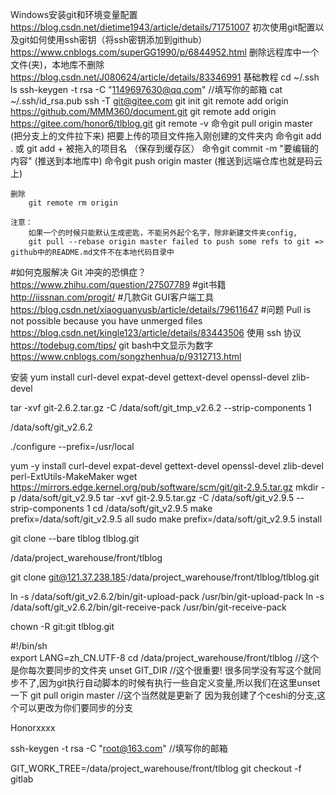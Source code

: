 Windows安装git和环境变量配置
	https://blog.csdn.net/dietime1943/article/details/71751007
初次使用git配置以及git如何使用ssh密钥（将ssh密钥添加到github）
	https://www.cnblogs.com/superGG1990/p/6844952.html
删除远程库中一个文件(夹)，本地库不删除
	https://blog.csdn.net/J080624/article/details/83346991
基础教程
	cd ~/.ssh
	ls
	ssh-keygen -t rsa -C "1149697630@qq.com" //填写你的邮箱
	cat ~/.ssh/id_rsa.pub
	ssh -T git@gitee.com
	git init
	git remote add origin https://github.com/MMM360/document.git
	git remote add origin https://gitee.com/honor6/tlblog.git
	git remote -v
	命令git pull origin master (把分支上的文件拉下来)
	把要上传的项目文件拖入刚创建的文件夹内
	命令git add . 或 git add + 被拖入的项目名 （保存到缓存区）
	命令git commit -m "要编辑的内容" (推送到本地库中)
	命令git push origin master (推送到远端仓库也就是码云上)
	

	删除
		git remote rm origin
	
	注意：
		如果一个的时候只能默认生成密匙，不能另外起个名字，除非新建文件夹config,
		git pull --rebase origin master failed to push some refs to git => github中的README.md文件不在本地代码目录中
#如何克服解决 Git 冲突的恐惧症？
	https://www.zhihu.com/question/27507789
#git书籍
	http://iissnan.com/progit/
#几款Git GUI客户端工具
	https://blog.csdn.net/xiaoguanyusb/article/details/79611647
#问题
	Pull is not possible because you have unmerged files
		https://blog.csdn.net/kingle123/article/details/83443506
	使用 ssh 协议
		https://todebug.com/tips/
	git bash中文显示为数字
		https://www.cnblogs.com/songzhenhua/p/9312713.html




安装
yum install curl-devel expat-devel gettext-devel openssl-devel zlib-devel

tar -xvf git-2.6.2.tar.gz -C /data/soft/git_tmp_v2.6.2 --strip-components 1

/data/soft/git_v2.6.2

./configure --prefix=/usr/local


yum -y install curl-devel expat-devel gettext-devel openssl-devel zlib-devel perl-ExtUtils-MakeMaker
wget https://mirrors.edge.kernel.org/pub/software/scm/git/git-2.9.5.tar.gz
mkdir -p /data/soft/git_v2.9.5
tar -xvf git-2.9.5.tar.gz -C /data/soft/git_v2.9.5 --strip-components 1
cd /data/soft/git_v2.9.5
make prefix=/data/soft/git_v2.9.5 all
sudo make prefix=/data/soft/git_v2.9.5 install


git clone --bare tlblog tlblog.git

/data/project_warehouse/front/tlblog

git clone git@121.37.238.185:/data/project_warehouse/front/tlblog/tlblog.git


ln -s /data/soft/git_v2.6.2/bin/git-upload-pack /usr/bin/git-upload-pack
ln -s /data/soft/git_v2.6.2/bin/git-receive-pack /usr/bin/git-receive-pack

chown -R git:git tlblog.git



#!/bin/sh  
export LANG=zh_CN.UTF-8
cd /data/project_warehouse/front/tlblog      //这个是你每次要同步的文件夹
unset GIT_DIR                                //这个很重要! 很多同学没有写这个就同步不了,因为git执行自动脚本的时候有执行一些自定义变量,所以我们在这里unset一下
git pull origin master                       //这个当然就是更新了 因为我创建了个ceshi的分支,这个可以更改为你们要同步的分支

Honorxxxx

ssh-keygen -t rsa -C "root@163.com" //填写你的邮箱

GIT_WORK_TREE=/data/project_warehouse/front/tlblog git checkout -f
gitlab

